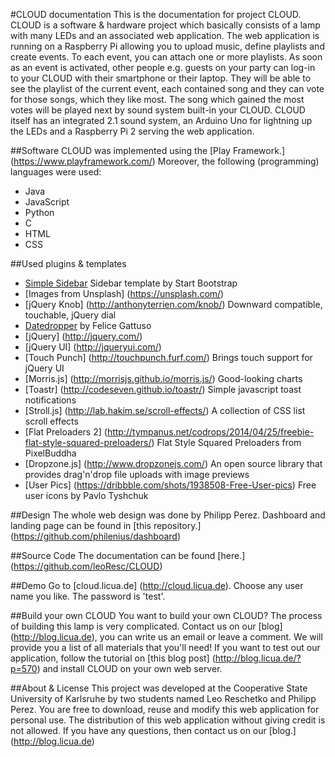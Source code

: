 #CLOUD documentation
This is the documentation for project CLOUD.
CLOUD is a software & hardware project which basically consists of a lamp with many LEDs and an associated web application.
The web application is running on a Raspberry Pi allowing you to upload music, define playlists and create events. To each event, you can attach one or more playlists.
As soon as an event is activated, other people e.g. guests on your party can log-in to your CLOUD with their smartphone or their laptop.
They will be able to see the playlist of the current event, each contained song and they can vote for those songs, which they like most.
The song which gained the most votes will be played next by sound system built-in your CLOUD.
CLOUD itself has an integrated 2.1 sound system, an Arduino Uno for lightning up the LEDs and a Raspberry Pi 2 serving the web application.

##Software
CLOUD was implemented using the [Play Framework.] (https://www.playframework.com/)
Moreover, the following (programming) languages were used:
* Java
* JavaScript
* Python
* C
* HTML
* CSS

##Used plugins & templates
* [Simple Sidebar](http://startbootstrap.com/template-overviews/simple-sidebar/) Sidebar template by Start Bootstrap
* [Images from Unsplash] (https://unsplash.com/)
* [jQuery Knob] (http://anthonyterrien.com/knob/) Downward compatible, touchable, jQuery dial
* [Datedropper](http://felicegattuso.com/projects/datedropper/) by Felice Gattuso
* [jQuery] (http://jquery.com/)
* [jQuery UI] (http://jqueryui.com/)
* [Touch Punch] (http://touchpunch.furf.com/) Brings touch support for jQuery UI
* [Morris.js] (http://morrisjs.github.io/morris.js/) Good-looking charts
* [Toastr] (http://codeseven.github.io/toastr/) Simple javascript toast notifications
* [Stroll.js] (http://lab.hakim.se/scroll-effects/) A collection of CSS list scroll effects
* [Flat Preloaders 2] (http://tympanus.net/codrops/2014/04/25/freebie-flat-style-squared-preloaders/) Flat Style Squared Preloaders from PixelBuddha
* [Dropzone.js] (http://www.dropzonejs.com/) An open source library that provides drag'n'drop file uploads with image previews
* [User Pics] (https://dribbble.com/shots/1938508-Free-User-pics) Free user icons by Pavlo Tyshchuk

##Design
The whole web design was done by Philipp Perez. Dashboard and landing page can be found in [this repository.] (https://github.com/philenius/dashboard)

##Source Code
The documentation can be found [here.] (https://github.com/leoResc/CLOUD)

##Demo
Go to [cloud.licua.de] (http://cloud.licua.de). Choose any user name you like. The password is 'test'.

##Build your own CLOUD
You want to build your own CLOUD? The process of building this lamp is very complicated. Contact us on our [blog] (http://blog.licua.de), you can write us an email or leave a comment.
We will provide you a list of all materials that you'll need!
If you want to test out our application, follow the tutorial on [this blog post] (http://blog.licua.de/?p=570) and install CLOUD on your own web server.

##About & License
This project was developed at the Cooperative State University of Karlsruhe by two students named Leo Reschetko and Philipp Perez.
You are free to download, reuse and modify this web application for personal use. The distribution of this web application without giving credit is not allowed.
If you have any questions, then contact us on our [blog.] (http://blog.licua.de)
